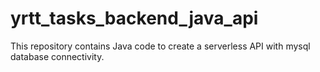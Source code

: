 # yrtt_tasks_backend_java_api

This repository contains Java code to create a serverless API with mysql database connectivity.
